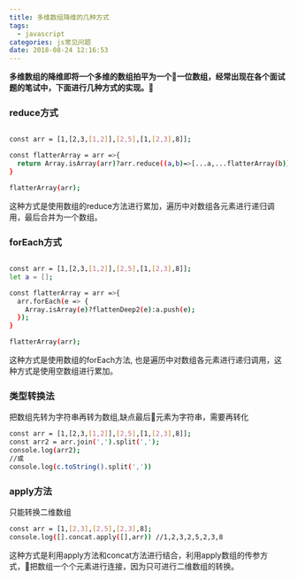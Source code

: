 ```yaml
---
title: 多维数组降维的几种方式
tags:
  - javascript
categories: js常见问题
date: 2018-08-24 12:16:53
---
```



**多维数组的降维即将一个多维的数组拍平为一个一位数组，经常出现在各个面试题的笔试中，下面进行几种方式的实现。**

### reduce方式
```bash

const arr = [1,[2,3,[1,2]],[2,5],[1,[2,3],8]];

const flatterArray = arr =>{
  return Array.isArray(arr)?arr.reduce((a,b)=>[...a,...flatterArray(b)],[]):[arr];
}

flatterArray(arr);
```
这种方式是使用数组的reduce方法进行累加，遍历中对数组各元素进行递归调用，最后合并为一个数组。

### forEach方式
```bash

const arr = [1,[2,3,[1,2]],[2,5],[1,[2,3],8]];
let a = [];

const flatterArray = arr =>{
  arr.forEach(e => {
    Array.isArray(e)?flattenDeep2(e):a.push(e);
  });
}

flatterArray(arr);
```
这种方式是使用数组的forEach方法, 也是遍历中对数组各元素进行递归调用，这种方式是使用空数组进行累加。

### 类型转换法
把数组先转为字符串再转为数组,缺点最后元素为字符串，需要再转化

```bash
const arr = [1,[2,3,[1,2]],[2,5],[1,[2,3],8]];
const arr2 = arr.join(',').split(',');
console.log(arr2); 
//或
console.log(c.toString().split(','))
```
### apply方法
只能转换二维数组

```bash
const arr = [1,[2,3],[2,5],[2,3],8];
console.log([].concat.apply([],arr)) //1,2,3,2,5,2,3,8
```
这种方式是利用apply方法和concat方法进行结合，利用apply数组的传参方式，把数组一个个元素进行连接，因为只可进行二维数组的转换。